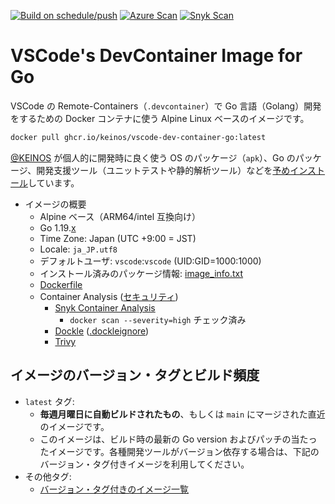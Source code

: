 [![Build on schedule/push](https://github.com/KEINOS/VSCode-Dev-Container-Go/actions/workflows/build_weekly.yml/badge.svg)](https://github.com/KEINOS/VSCode-Dev-Container-Go/actions/workflows/build_weekly.yml)
[![Azure Scan](https://github.com/KEINOS/VSCode-Dev-Container-Go/actions/workflows/azure-container-scan.yml/badge.svg)](https://github.com/KEINOS/VSCode-Dev-Container-Go/actions/workflows/azure-container-scan.yml)
[![Snyk Scan](https://github.com/KEINOS/VSCode-Dev-Container-Go/actions/workflows/snyk-container-analysis.yml/badge.svg?branch=main)](https://github.com/KEINOS/VSCode-Dev-Container-Go/actions/workflows/snyk-container-analysis.yml)

# VSCode's DevContainer Image for Go

VSCode の Remote-Containers（`.devcontainer`）で Go 言語（Golang）開発をするための Docker コンテナに使う Alpine Linux ベースのイメージです。

```bash
docker pull ghcr.io/keinos/vscode-dev-container-go:latest
```

[@KEINOS](https://github.com/KEINOS) が個人的に開発時に良く使う OS のパッケージ（`apk`）、Go のパッケージ、開発支援ツール（ユニットテストや静的解析ツール）などを[予めインストール](image_info.txt)しています。

- イメージの概要
  - Alpine ベース（ARM64/intel 互換向け）
  - Go 1.19.[x](image_info.txt)
  - Time Zone: Japan (UTC +9:00 = JST)
  - Locale: `ja_JP.utf8`
  - デフォルトユーザ: `vscode`:`vscode` (UID:GID=1000:1000)
  - インストール済みのパッケージ情報: [image_info.txt](image_info.txt)
  - [Dockerfile](https://github.com/KEINOS/VSCode-Dev-Container-Go/blob/main/Dockerfile)
  - Container Analysis ([セキュリティ](SECURITY.md))
    - [Snyk Container Analysis](https://github.com/snyk/actions/tree/master/docker)
      - `docker scan --severity=high` チェック済み
    - [Dockle](https://github.com/goodwithtech/dockle) ([.dockleignore](.dockleignore))
    - [Trivy](https://github.com/aquasecurity/trivy)

## イメージのバージョン・タグとビルド頻度

- `latest` タグ:
    - **毎週月曜日に自動ビルドされたもの**、もしくは `main` にマージされた直近のイメージです。
    - このイメージは、ビルド時の最新の Go version およびパッチの当たったイメージです。各種開発ツールがバージョン依存する場合は、下記のバージョン・タグ付きイメージを利用してください。
- その他タグ:
    - [バージョン・タグ付きのイメージ一覧](https://github.com/KEINOS/VSCode-Dev-Container-Go/pkgs/container/vscode-dev-container-go)
